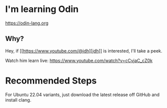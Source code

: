 # I'm learning Odin

https://odin-lang.org

## Why?

Hey, if [[https://www.youtube.com/@jdh][jdh]] is interested, I'll take a peek.

Watch him learn live: https://www.youtube.com/watch?v=cCvjaC_cZ0k

# Recommended Steps

For Ubuntu 22.04 variants, just download the latest release off GitHub and install clang.
